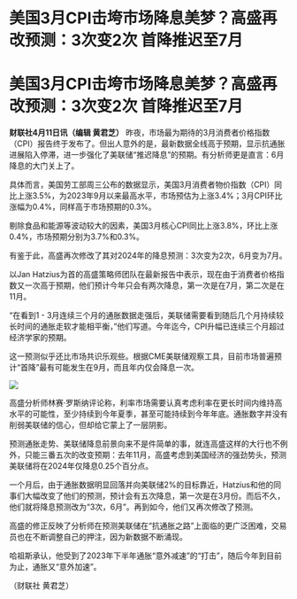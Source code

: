 # 美国3月CPI击垮市场降息美梦？高盛再改预测：3次变2次 首降推迟至7月

# 美国3月CPI击垮市场降息美梦？高盛再改预测：3次变2次 首降推迟至7月

**财联社4月11日讯（编辑 黄君芝）**
昨夜，市场最为期待的3月消费者价格指数（CPI）报告终于发布了。但出人意外的是，最新数据全线高于预期，显示抗通胀进展陷入停滞，进一步强化了美联储“推迟降息”的预期。有分析师更是直言：6月降息的大门关上了。

具体而言，美国劳工部周三公布的数据显示，美国3月消费者物价指数（CPI）同比上涨3.5%，为2023年9月以来最高水平，市场预估为上涨3.4%；3月CPI环比涨幅为0.4%，同样高于市场预期的0.3%。

剔除食品和能源等波动较大的因素，美国3月核心CPI同比上涨3.8%，环比上涨0.4%，市场预期分别为3.7%和0.3%。

有鉴于此，高盛再次修改了其对2024年的降息预测：3次变为2次，6月变为7月。

以Jan
Hatzius为首的高盛策略师团队在最新报告中表示，现在由于消费者价格指数又一次高于预期，他们预计今年只会有两次降息，第一次是在7月，第二次是在11月。

“在看到1 -
3月连续三个月的通胀数据走强后，美联储需要看到随后几个月持续较长时间的通胀走软才能相平衡，”他们写道。今年迄今，CPI升幅已连续三个月超过经济学家的预期。

这一预测似乎还比市场共识乐观些。根据CME美联储观察工具，目前市场普遍预计“首降”最有可能发生在9月，而且年内仅会降息一次。

![](https://inews.gtimg.com/om_bt/ObLe2gL6_uovCqUyCZ9dVK3Eu04f1pYv5zm2CJueP4uuoAA/1000)

高盛分析师林赛·罗斯纳评论称，利率市场需要认真考虑利率在更长时间内维持高水平的可能性，至少持续到今年夏季，甚至可能持续到今年年底。通胀数字并没有削弱美联储的信心，但却给它蒙上了一层阴影。

预测通胀走势、美联储降息前景向来不是件简单的事，就连高盛这样的大行也不例外，只能三番五次的改变预期：去年11月，高盛考虑到美国经济的强劲势头，预测美联储将在2024年仅降息0.25个百分点。

一个月后，由于通胀数据明显回落并向美联储2%的目标靠近，Hatzius和他的同事们大幅改变了他们的预测，预计会有五次降息，第一次是在3月份。而后不久，他们就将降息预测改为“3次，6月”。再到如今，他们又再次修改了预测。

高盛的修正反映了分析师在预测美联储在“抗通胀之路”上面临的更广泛困难，交易员也在不断调整自己的押注，因为新数据不断涌现。

哈祖斯承认，他受到了2023年下半年通胀“意外减速”的“打击”，随后今年到目前为止，通胀又“意外加速”。

（财联社 黄君芝）

